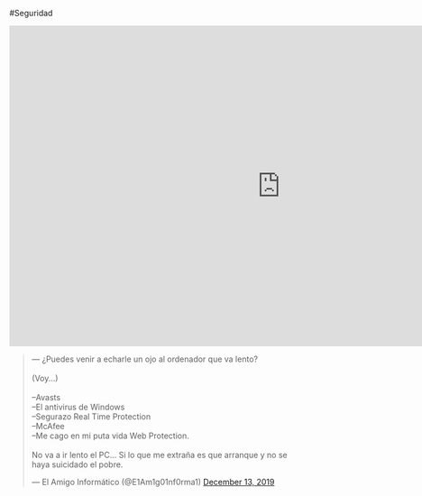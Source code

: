 #Seguridad



<iframe src="https://docs.google.com/presentation/d/e/2PACX-1vTH2IKdapM_1zHbUzFUedKtTPCg_LhQJvnJ9TeWoQ0bEgL_yZ5grBUheoXDzwaUtzPjVYU_hHOaocIC/embed?start=false&loop=false&delayms=3000" frameborder="0" width="960" height="569" allowfullscreen="true" mozallowfullscreen="true" webkitallowfullscreen="true"></iframe>




<blockquote class="twitter-tweet"><p lang="es" dir="ltr">— ¿Puedes venir a echarle un ojo al ordenador que va lento?<br><br>(Voy...)<br><br>–Avasts<br>–El antivirus de Windows<br>–Segurazo Real Time Protection<br>–McAfee<br>–Me cago en mi puta vida Web Protection.<br><br>No va a ir lento el PC... Si lo que me extraña es que arranque y no se haya suicidado el pobre.</p>&mdash; El Amigo Informático (@E1Am1g01nf0rma1) <a href="https://twitter.com/E1Am1g01nf0rma1/status/1205473061648162816?ref_src=twsrc%5Etfw">December 13, 2019</a></blockquote> <script async src="https://platform.twitter.com/widgets.js" charset="utf-8"></script> 